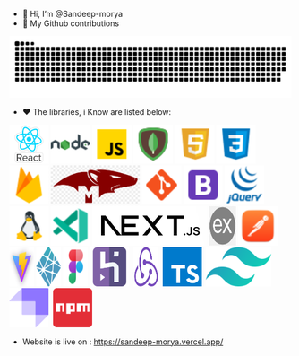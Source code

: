- 👋 Hi, I’m @Sandeep-morya
- 📃 My Github contributions
 <img src="https://github.com/Sandeep-morya/Sandeep-morya/blob/main/public/plante.svg" alt="contributions"/>

- ❤️ The libraries, i Know are listed below:

[<img src="public/logos/react.png" alt="React"  height="70px" object-fit="cover"/>](#)
[<img src="public/logos/node.png" alt="Node"  height="70px" object-fit="cover"/>](#)
[<img src="public/logos/javascript.png" alt="Javascript"  height="70px" object-fit="cover"/>](#)
[<img src="public/logos/mongo.png" alt="MongoDB"  height="70px" object-fit="cover"/>](#)
[<img src="public/logos/html.png" alt="HTML"  height="70px" object-fit="cover"/>](#)
[<img src="public/logos/css.png" alt="CSS"  height="70px" object-fit="cover"/>](#)
[<img src="public/logos/firebase.png" alt="Firebase"  height="70px" object-fit="cover"/>](#)
[<img src="public/logos/mongoose.png" alt="Mongoose"  height="70px" object-fit="cover"/>](#)
[<img src="public/logos/git.png" alt="Git"  height="70px" object-fit="cover"/>](#)
[<img src="public/logos/bootstrap.png" alt="Bootstrap"  height="70px" object-fit="cover"/>](#)
[<img src="public/logos/jquery.png" alt="jQuery"  height="70px" object-fit="cover"/>](#)
[<img src="public/logos/linux.png" alt="Linux"  height="70px" object-fit="cover"/>](#)
[<img src="public/logos/vscode.png" alt="VSCode"  height="70px" object-fit="cover"/>](#)
[<img src="public/logos/next.png" alt="Next_JS"  height="70px" object-fit="cover"/>](#)
[<img src="public/logos/express.png" width="48px" alt="Express"  height="70px" object-fit="cover"/>](#)
[<img src="public/logos/postman.png" alt="Postman"  height="70px" object-fit="cover"/>](#)
[<img src="public/logos/vite.png" width="44px" alt="Vite"  height="70px" object-fit="cover"/>](#)
[<img src="public/logos/netlify.png" width="44px" alt="Netlify"  height="70px" object-fit="cover"/>](#)
[<img src="public/logos/figma.png" width="44px"  height="70px" object-fit="cover"/>](#)
[<img src="public/logos/heroku.png"  alt="Heroku" height="70px" object-fit="cover"/>](#)&nbsp;
[<img src="public/logos/redux.png" width="44px" alt="Redux" height="70px" object-fit="cover"/>](#)&nbsp;
[<img src="public/logos/typescript.png"  alt="Typescript" height="70px" object-fit="cover"/>](#)&nbsp;
[<img src="public/logos/tailwind.png" alt="Tailwind" height="70px" object-fit="cover"/>](#)&nbsp;
[<img src="public/logos/strapi.png"  alt="Strapi" height="70px" object-fit="cover"/>](#)&nbsp;
[<img src="public/logos/npm.png"  alt="NPM" height="70px" object-fit="cover"/>](#)&nbsp;

- Website is live on : https://sandeep-morya.vercel.app/
